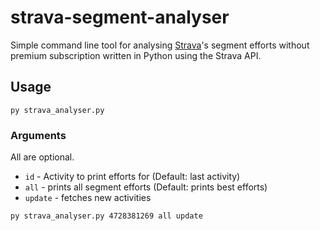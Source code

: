 # strava-segment-analyser

Simple command line tool for analysing [Strava](https://strava.com)'s segment efforts without premium subscription written in Python using the Strava API.

## Usage

```
py strava_analyser.py
```

### Arguments

All are optional.

- `id` - Activity to print efforts for (Default: last activity)
- `all` - prints all segment efforts (Default: prints best efforts)
- `update` - fetches new activities

```
py strava_analyser.py 4728381269 all update
```